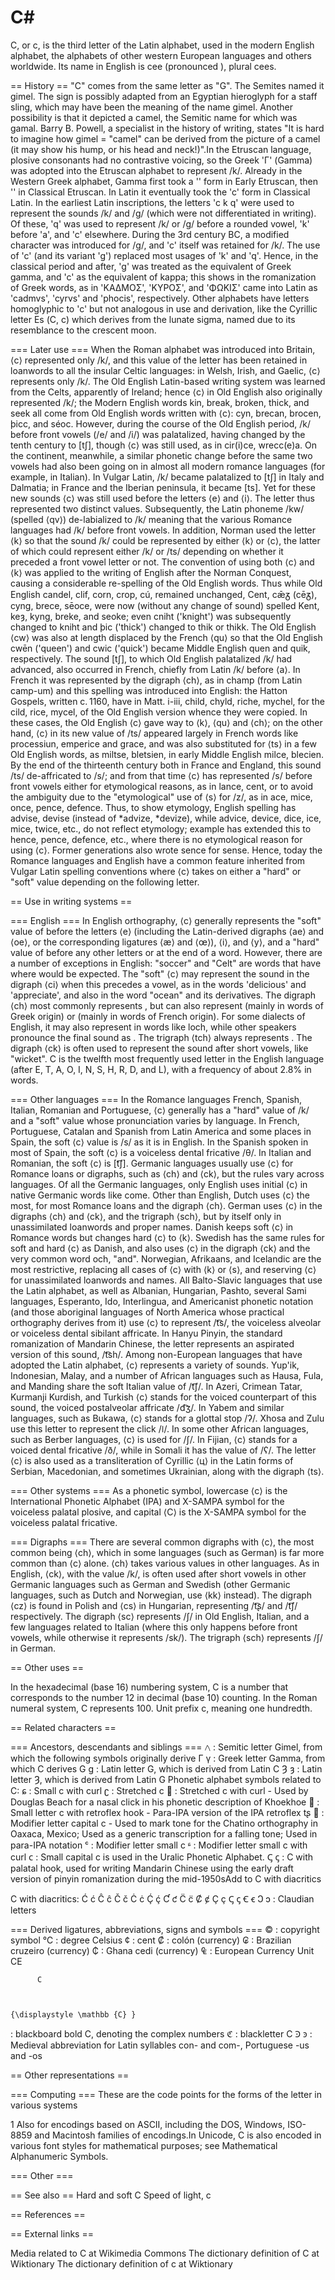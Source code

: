 # C#

C, or c, is the third letter of the Latin alphabet, used in the modern English alphabet, the alphabets of other western European languages and others worldwide. Its name in English is cee (pronounced ), plural cees.


== History ==
"C" comes from the same letter as "G". The Semites named it gimel. The sign is possibly adapted from an Egyptian hieroglyph for a staff sling, which may have been the meaning of the name gimel. Another possibility is that it depicted a camel, the Semitic name for which was gamal. Barry B. Powell, a specialist in the history of writing, states "It is hard to imagine how gimel = "camel" can be derived from the picture of a camel (it may show his hump, or his head and neck!)".In the Etruscan language, plosive consonants had no contrastive voicing, so the Greek 'Γ' (Gamma) was adopted into the Etruscan alphabet to represent /k/. Already in the Western Greek alphabet, Gamma first took a '' form in Early Etruscan, then '' in Classical Etruscan. In Latin it eventually took the 'c' form in Classical Latin. In the earliest Latin inscriptions, the letters 'c k q' were used to represent the sounds /k/ and /ɡ/ (which were not differentiated in writing).  Of these, 'q' was used to represent /k/ or /ɡ/ before a rounded vowel, 'k' before 'a', and 'c' elsewhere.  During the 3rd century BC, a modified character was introduced for /ɡ/, and 'c' itself was retained for /k/. The use of 'c' (and its variant 'g') replaced most usages of 'k' and 'q'.  Hence, in the classical period and after, 'g' was treated as the equivalent of Greek gamma, and 'c' as the equivalent of kappa; this shows in the romanization of Greek words, as in 'ΚΑΔΜΟΣ', 'ΚΥΡΟΣ', and 'ΦΩΚΙΣ' came into Latin as 'cadmvs', 'cyrvs' and 'phocis', respectively.
Other alphabets have letters homoglyphic to 'c' but not analogous in use and derivation, like the Cyrillic letter Es (С, с) which derives from the lunate sigma, named due to its resemblance to the crescent moon.


=== Later use ===
When the Roman alphabet was introduced into Britain, ⟨c⟩ represented only /k/, and this value of the letter has been retained in loanwords to all the insular Celtic languages: in Welsh, Irish, and Gaelic, ⟨c⟩ represents only /k/. The Old English Latin-based writing system was learned from the Celts, apparently of Ireland; hence ⟨c⟩ in Old English also originally represented /k/; the Modern English words kin, break, broken, thick, and seek all come from Old English words written with ⟨c⟩: cyn, brecan, brocen, þicc, and séoc. However, during the course of the Old English period, /k/ before front vowels (/e/ and /i/) was palatalized, having changed by the tenth century to [tʃ], though ⟨c⟩ was still used, as in cir(i)ce, wrecc(e)a. On the continent, meanwhile, a similar phonetic change before the same two vowels had also been going on in almost all modern romance languages (for example, in Italian).
In Vulgar Latin, /k/ became palatalized to [tʃ] in Italy and Dalmatia; in France and the Iberian peninsula, it became [ts]. Yet for these new sounds ⟨c⟩ was still used before the letters ⟨e⟩ and ⟨i⟩.  The letter thus represented two distinct values. Subsequently, the Latin phoneme /kw/ (spelled ⟨qv⟩) de-labialized to /k/ meaning that the various Romance languages had /k/ before front vowels.  In addition, Norman used the letter ⟨k⟩ so that the sound /k/ could be represented by either ⟨k⟩ or ⟨c⟩, the latter of which could represent either /k/ or /ts/ depending on whether it preceded a front vowel letter or not. The convention of using both ⟨c⟩ and ⟨k⟩ was applied to the writing of English after the Norman Conquest, causing a considerable re-spelling of the Old English words. Thus while Old English candel, clif, corn, crop, cú, remained unchanged, Cent, cǣᵹ (cēᵹ), cyng, brece, sēoce, were now (without any change of sound) spelled Kent, keȝ, kyng, breke, and seoke; even cniht ('knight') was subsequently changed to kniht and þic ('thick') changed to thik or thikk. The Old English ⟨cw⟩ was also at length displaced by the French ⟨qu⟩ so that the Old English cwēn ('queen') and cwic ('quick') became Middle English quen and quik, respectively. The sound [tʃ], to which Old English palatalized /k/ had advanced, also occurred in French, chiefly from Latin /k/ before ⟨a⟩. In French it was represented by the digraph ⟨ch⟩, as in champ (from Latin camp-um) and this spelling was introduced into English: the Hatton Gospels, written c. 1160, have in Matt. i-iii, child, chyld, riche, mychel, for the cild, rice, mycel, of the Old English version whence they were copied. In these cases, the Old English ⟨c⟩ gave way to ⟨k⟩, ⟨qu⟩ and ⟨ch⟩; on the other hand, ⟨c⟩ in its new value of /ts/ appeared largely in French words like processiun, emperice and grace, and was also substituted for ⟨ts⟩ in a few Old English words, as miltse, bletsien, in early Middle English milce, blecien. By the end of the thirteenth century both in France and England, this sound /ts/ de-affricated to /s/; and from that time ⟨c⟩ has represented /s/ before front vowels either for etymological reasons, as in lance, cent, or to avoid the ambiguity due to the "etymological" use of ⟨s⟩ for /z/, as in ace, mice, once, pence, defence.
Thus, to show etymology, English spelling has advise, devise (instead of *advize, *devize), while advice, device, dice, ice, mice, twice, etc., do not reflect etymology; example has extended this to hence, pence, defence, etc., where there is no etymological reason for using ⟨c⟩. Former generations also wrote sence for sense. Hence, today the Romance languages and English have a common feature inherited from Vulgar Latin spelling conventions where ⟨c⟩ takes on either a "hard" or "soft" value depending on the following letter.


== Use in writing systems ==


=== English ===
In English orthography, ⟨c⟩ generally represents the "soft" value of  before the letters ⟨e⟩ (including the Latin-derived digraphs ⟨ae⟩ and ⟨oe⟩, or the corresponding ligatures ⟨æ⟩ and ⟨œ⟩), ⟨i⟩, and ⟨y⟩, and a "hard" value of  before any other letters or at the end of a word. However, there are a number of exceptions in English: "soccer" and "Celt" are words that have  where  would be expected.
The "soft" ⟨c⟩ may represent the  sound in the digraph ⟨ci⟩ when this precedes a vowel, as in the words 'delicious' and 'appreciate', and also in the word "ocean" and its derivatives.
The digraph ⟨ch⟩ most commonly represents , but can also represent  (mainly in words of Greek origin) or  (mainly in words of French origin). For some dialects of English, it may also represent  in words like loch, while other speakers pronounce the final sound as . The trigraph ⟨tch⟩ always represents .
The digraph ⟨ck⟩ is often used to represent the sound   after short vowels, like "wicket".
C is the twelfth most frequently used letter in the English language (after E, T, A, O, I, N, S, H, R, D, and L), with a frequency of about 2.8% in words.


=== Other languages ===
In the Romance languages French, Spanish, Italian, Romanian and Portuguese, ⟨c⟩ generally has a "hard" value of /k/ and a "soft" value whose pronunciation varies by language. In French, Portuguese, Catalan and Spanish from Latin America and some places in Spain, the soft ⟨c⟩ value is /s/ as it is in English.  In the Spanish spoken in most of Spain, the soft ⟨c⟩ is a voiceless dental fricative /θ/. In Italian and Romanian, the soft ⟨c⟩ is [t͡ʃ].
Germanic languages usually use ⟨c⟩ for Romance loans or digraphs, such as ⟨ch⟩ and ⟨ck⟩, but the rules vary across languages. Of all the Germanic languages, only English uses initial ⟨c⟩ in native Germanic words like come.  Other than English, Dutch uses ⟨c⟩ the most, for most Romance loans and the digraph ⟨ch⟩. German uses ⟨c⟩ in the digraphs ⟨ch⟩ and ⟨ck⟩, and the trigraph ⟨sch⟩, but by itself only in unassimilated loanwords and proper names. Danish keeps soft ⟨c⟩ in Romance words but changes hard ⟨c⟩ to ⟨k⟩. Swedish has the same rules for soft and hard ⟨c⟩ as Danish, and also uses ⟨c⟩ in the digraph ⟨ck⟩ and the very common word och, "and". Norwegian, Afrikaans, and Icelandic are the most restrictive, replacing all cases of ⟨c⟩ with ⟨k⟩ or ⟨s⟩, and reserving ⟨c⟩ for unassimilated loanwords and names.
All Balto-Slavic languages that use the Latin alphabet, as well as Albanian, Hungarian, Pashto, several Sami languages, Esperanto, Ido, Interlingua, and Americanist phonetic notation (and those aboriginal languages of North America whose practical orthography derives from it) use ⟨c⟩ to represent /t͡s/, the voiceless alveolar or voiceless dental sibilant affricate. In Hanyu Pinyin, the standard romanization of Mandarin Chinese, the letter represents an aspirated version of this sound, /t͡sh/.
Among non-European languages that have adopted the Latin alphabet, ⟨c⟩ represents a variety of sounds. Yup'ik, Indonesian, Malay, and a number of African languages such as Hausa, Fula, and Manding share the soft Italian value of /t͡ʃ/.  In Azeri, Crimean Tatar, Kurmanji Kurdish, and Turkish ⟨c⟩ stands for the voiced counterpart of this sound, the voiced postalveolar affricate /d͡ʒ/. In Yabem and similar languages, such as Bukawa, ⟨c⟩ stands for a glottal stop /ʔ/. Xhosa and Zulu use this letter to represent the click /ǀ/. In some other African languages, such as Berber languages, ⟨c⟩ is used for /ʃ/. In Fijian, ⟨c⟩ stands for a voiced dental fricative /ð/, while in Somali it has the value of /ʕ/.
The letter ⟨c⟩ is also used as a transliteration of Cyrillic ⟨ц⟩ in the Latin forms of Serbian, Macedonian, and sometimes Ukrainian, along with the digraph ⟨ts⟩.


=== Other systems ===
As a phonetic symbol, lowercase ⟨c⟩ is the International Phonetic Alphabet (IPA) and X-SAMPA symbol for the voiceless palatal plosive, and capital ⟨C⟩ is the X-SAMPA symbol for the voiceless palatal fricative.


=== Digraphs ===
There are several common digraphs with ⟨c⟩, the most common being ⟨ch⟩, which in some languages (such as German) is far more common than ⟨c⟩ alone. ⟨ch⟩ takes various values in other languages.
As in English, ⟨ck⟩, with the value /k/, is often used after short vowels in other Germanic languages such as German and Swedish (other Germanic languages, such as Dutch and Norwegian, use ⟨kk⟩ instead). The digraph ⟨cz⟩ is found in Polish and ⟨cs⟩ in Hungarian, representing /t͡ʂ/ and /t͡ʃ/ respectively. The digraph ⟨sc⟩ represents /ʃ/ in Old English, Italian, and a few languages related to Italian (where this only happens before front vowels, while otherwise it represents /sk/). The trigraph ⟨sch⟩ represents /ʃ/ in German.


== Other uses ==

In the hexadecimal (base 16) numbering system, C is a number that corresponds to the number 12 in decimal (base 10) counting.
In the Roman numeral system, C represents 100.
Unit prefix c, meaning one hundredth.


== Related characters ==


=== Ancestors, descendants and siblings ===
𐤂 : Semitic letter Gimel, from which the following symbols originally derive
Γ γ : Greek letter Gamma, from which C derives
G g : Latin letter G, which is derived from Latin C
Ȝ ȝ : Latin letter Ȝ, which is derived from Latin G
Phonetic alphabet symbols related to C:
ɕ : Small c with curl
ʗ : Stretched c
𝼏 : Stretched c with curl - Used by Douglas Beach for a nasal click in his phonetic description of Khoekhoe
𝼝 : Small letter c with retroflex hook - Para-IPA version of the IPA retroflex tʂ
ꟲ : Modifier letter capital c - Used to mark tone for the Chatino orthography in Oaxaca, Mexico; Used as a generic transcription for a falling tone; Used in para-IPA notation
ᶜ : Modifier letter small c
ᶝ : Modifier letter small c with curl
ᴄ : Small capital c is used in the Uralic Phonetic Alphabet.
Ꞔ ꞔ : C with palatal hook, used for writing Mandarin Chinese using the early draft version of pinyin romanization during the mid-1950sAdd to C with diacritics

C with diacritics: Ć ć Ĉ ĉ Č č Ċ ċ Ḉ ḉ Ƈ ƈ C̈ c̈ Ȼ ȼ Ç ç Ꞔ ꞔ Ꞓ ꞓ
Ↄ ↄ : Claudian letters


=== Derived ligatures, abbreviations, signs and symbols ===
© : copyright symbol
℃ : degree Celsius
¢ : cent
₡ : colón (currency)
₢ : Brazilian cruzeiro (currency)
₵ : Ghana cedi (currency)
₠ : European Currency Unit CE

  
    
      
        
          C
        
      
    
    {\displaystyle \mathbb {C} }
   : blackboard bold C, denoting the complex numbers
ℭ : blackletter C
Ꜿ ꜿ : Medieval abbreviation for Latin syllables con- and com-, Portuguese -us and -os


== Other representations ==


=== Computing ===
These are the code points for the forms of the letter in various systems

1 Also for encodings based on ASCII, including the DOS, Windows, ISO-8859 and Macintosh families of encodings.In Unicode, C is also encoded in various font styles for mathematical purposes; see Mathematical Alphanumeric Symbols.


=== Other ===


== See also ==
Hard and soft C
Speed of light, c


== References ==


== External links ==

 Media related to C at Wikimedia Commons
 The dictionary definition of C at Wiktionary
 The dictionary definition of c at Wiktionary
